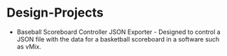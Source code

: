 # Design-Projects
- Baseball Scoreboard Controller JSON Exporter - Designed to control a JSON file with the data for a basketball scoreboard in a software such as vMix.


